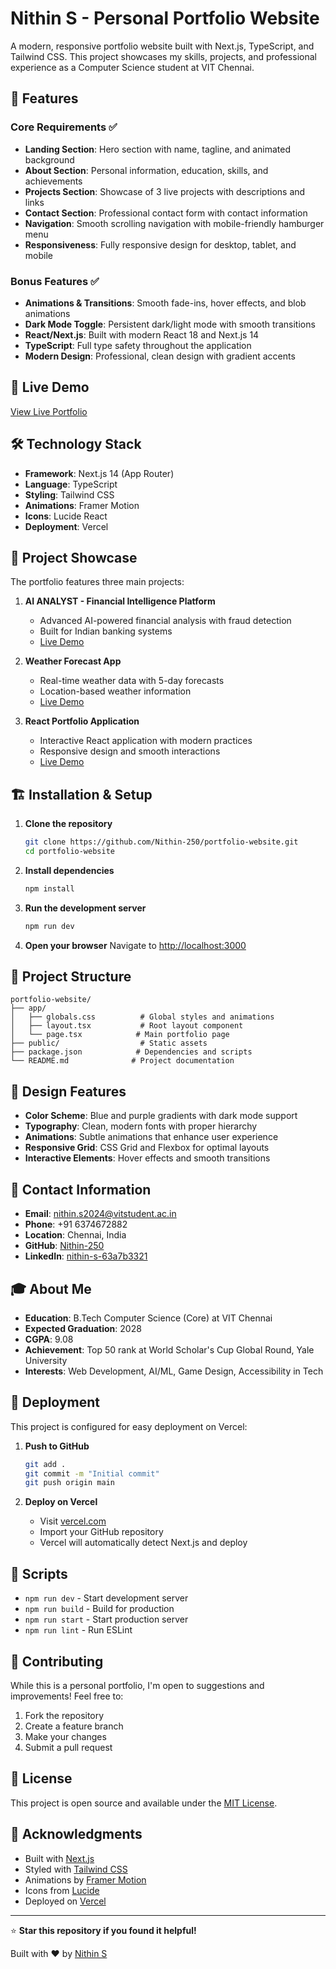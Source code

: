 # Nithin S - Personal Portfolio Website

A modern, responsive portfolio website built with Next.js, TypeScript, and Tailwind CSS. This project showcases my skills, projects, and professional experience as a Computer Science student at VIT Chennai.

## 🌟 Features

### Core Requirements ✅
- **Landing Section**: Hero section with name, tagline, and animated background
- **About Section**: Personal information, education, skills, and achievements
- **Projects Section**: Showcase of 3 live projects with descriptions and links
- **Contact Section**: Professional contact form with contact information
- **Navigation**: Smooth scrolling navigation with mobile-friendly hamburger menu
- **Responsiveness**: Fully responsive design for desktop, tablet, and mobile

### Bonus Features ✅
- **Animations & Transitions**: Smooth fade-ins, hover effects, and blob animations
- **Dark Mode Toggle**: Persistent dark/light mode with smooth transitions
- **React/Next.js**: Built with modern React 18 and Next.js 14
- **TypeScript**: Full type safety throughout the application
- **Modern Design**: Professional, clean design with gradient accents

## 🚀 Live Demo

[View Live Portfolio](https://portfolio-as6b.vercel.app/)

## 🛠️ Technology Stack

- **Framework**: Next.js 14 (App Router)
- **Language**: TypeScript
- **Styling**: Tailwind CSS
- **Animations**: Framer Motion
- **Icons**: Lucide React
- **Deployment**: Vercel

## 📱 Project Showcase

The portfolio features three main projects:

1. **AI ANALYST - Financial Intelligence Platform**
   - Advanced AI-powered financial analysis with fraud detection
   - Built for Indian banking systems
   - [Live Demo](https://project-mopb.vercel.app/)

2. **Weather Forecast App**
   - Real-time weather data with 5-day forecasts
   - Location-based weather information
   - [Live Demo](https://weather-pi-umber-43.vercel.app/)

3. **React Portfolio Application**
   - Interactive React application with modern practices
   - Responsive design and smooth interactions
   - [Live Demo](https://rman-6.vercel.app/)

## 🏗️ Installation & Setup

1. **Clone the repository**
   ```bash
   git clone https://github.com/Nithin-250/portfolio-website.git
   cd portfolio-website
   ```

2. **Install dependencies**
   ```bash
   npm install
   ```

3. **Run the development server**
   ```bash
   npm run dev
   ```

4. **Open your browser**
   Navigate to [http://localhost:3000](http://localhost:3000)

## 📂 Project Structure

```
portfolio-website/
├── app/
│   ├── globals.css          # Global styles and animations
│   ├── layout.tsx           # Root layout component
│   └── page.tsx            # Main portfolio page
├── public/                  # Static assets
├── package.json            # Dependencies and scripts
└── README.md              # Project documentation
```

## 🎨 Design Features

- **Color Scheme**: Blue and purple gradients with dark mode support
- **Typography**: Clean, modern fonts with proper hierarchy
- **Animations**: Subtle animations that enhance user experience
- **Responsive Grid**: CSS Grid and Flexbox for optimal layouts
- **Interactive Elements**: Hover effects and smooth transitions

## 📧 Contact Information

- **Email**: nithin.s2024@vitstudent.ac.in
- **Phone**: +91 6374672882
- **Location**: Chennai, India
- **GitHub**: [Nithin-250](https://github.com/Nithin-250)
- **LinkedIn**: [nithin-s-63a7b3321](https://linkedin.com/in/nithin-s-63a7b3321)

## 🎓 About Me

- **Education**: B.Tech Computer Science (Core) at VIT Chennai
- **Expected Graduation**: 2028
- **CGPA**: 9.08
- **Achievement**: Top 50 rank at World Scholar's Cup Global Round, Yale University
- **Interests**: Web Development, AI/ML, Game Design, Accessibility in Tech

## 🚀 Deployment

This project is configured for easy deployment on Vercel:

1. **Push to GitHub**
   ```bash
   git add .
   git commit -m "Initial commit"
   git push origin main
   ```

2. **Deploy on Vercel**
   - Visit [vercel.com](https://vercel.com)
   - Import your GitHub repository
   - Vercel will automatically detect Next.js and deploy

## 📜 Scripts

- `npm run dev` - Start development server
- `npm run build` - Build for production
- `npm run start` - Start production server
- `npm run lint` - Run ESLint

## 🤝 Contributing

While this is a personal portfolio, I'm open to suggestions and improvements! Feel free to:

1. Fork the repository
2. Create a feature branch
3. Make your changes
4. Submit a pull request

## 📄 License

This project is open source and available under the [MIT License](LICENSE).

## 🙏 Acknowledgments

- Built with [Next.js](https://nextjs.org/)
- Styled with [Tailwind CSS](https://tailwindcss.com/)
- Animations by [Framer Motion](https://www.framer.com/motion/)
- Icons from [Lucide](https://lucide.dev/)
- Deployed on [Vercel](https://vercel.com/)

---

⭐ **Star this repository if you found it helpful!**

Built with ❤️ by [Nithin S](https://github.com/Nithin-250)
